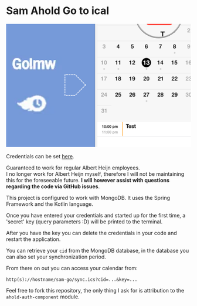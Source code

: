 # Sam Ahold Go to ical
![header image](/.github/go_to_ical.png)

Credentials can be set [here](https://github.com/jord1e/sam_ahold_go_to_ical/blob/master/spring-component/src/main/kotlin/nl/jordie24/samics/SamIcsApplication.kt#L47).

Guaranteed to work for regular Albert Heijn employees.  
I no longer work for Albert Heijn myself, therefore I will not be maintaining this for the foreseeable future. **I will however assist with questions regarding the code via GitHub issues**.

This project is configured to work with MongoDB. It uses the Spring Framework and the Kotlin language.

Once you have entered your credentials and started up for the first time, a 'secret' key (query parameters :D) will be printed to the terminal.

After you have the key you can delete the credentials in your code and restart the application.

You can retrieve your `cid` from the MongoDB database, in the database you can also set your synchronization period.

From there on out you can access your calendar from:
```
http(s)://hostname/sam-go/sync.ics?cid=...&key=...
```

Feel free to fork this repository, the only thing I ask for is attribution to the `ahold-auth-component` module. 
